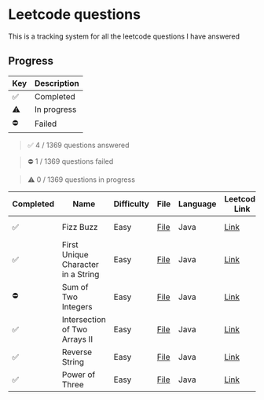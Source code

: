 # Leetcode questions

This is a tracking system for all the leetcode questions I have answered

## Progress

| Key | Description |
| --- | --- |
| ✅ | Completed |
| ⚠️ | In progress |
| ⛔️ | Failed |

> ✅ 4 / 1369 questions answered

> ⛔️ 1 / 1369 questions failed

> ⚠️  0 / 1369 questions in progress

| Completed | Name | Difficulty | File | Language | Leetcode Link | Finished |
| --- | --- | --- | --- | --- | --- | --- |
| ✅ | Fizz Buzz | Easy | [File](easy/fizzbuzz.java) | Java | [Link](https://leetcode.com/problems/fizz-buzz/) | 2020-03-05 |
| ✅ | First Unique Character in a String | Easy | [File](easy/firstUniqueCharInString.java) | Java | [Link](https://leetcode.com/problems/first-unique-character-in-a-string/) | 2020-03-05 |
| ⛔️ | Sum of Two Integers | Easy | [File](easy/SumOfTwoIntegers.java) | Java | [Link](https://leetcode.com/problems/sum-of-two-integers/) | 2020-03-06 |
| ✅ | Intersection of Two Arrays II | Easy | [File](easy/IntersectionOfArraysII.java) | Java | [Link](https://leetcode.com/problems/intersection-of-two-arrays-ii/) | 2020-03-06 |
| ✅ | Reverse String | Easy | [File](easy/ReverseString.java) | Java | [Link](https://leetcode.com/problems/reverse-string/) | 2020-03-06 |
| ✅ | Power of Three | Easy | [File](easy/PowerOfThree.java) | Java | [Link](https://leetcode.com/problems/power-of-three/) | 2020-03-07 |
